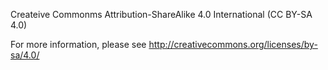 Createive Commonms Attribution-ShareAlike 4.0 International (CC BY-SA 4.0)

For more information, please see
<http://creativecommons.org/licenses/by-sa/4.0/>
